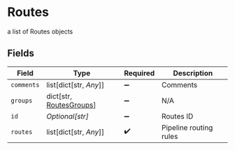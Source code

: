 # Routes

a list of Routes objects


## Fields

| Field                                                          | Type                                                           | Required                                                       | Description                                                    |
| -------------------------------------------------------------- | -------------------------------------------------------------- | -------------------------------------------------------------- | -------------------------------------------------------------- |
| `comments`                                                     | list[dict[str, *Any*]]                                         | :heavy_minus_sign:                                             | Comments                                                       |
| `groups`                                                       | dict[str, [RoutesGroups](../../models/shared/routesgroups.md)] | :heavy_minus_sign:                                             | N/A                                                            |
| `id`                                                           | *Optional[str]*                                                | :heavy_minus_sign:                                             | Routes ID                                                      |
| `routes`                                                       | list[dict[str, *Any*]]                                         | :heavy_check_mark:                                             | Pipeline routing rules                                         |